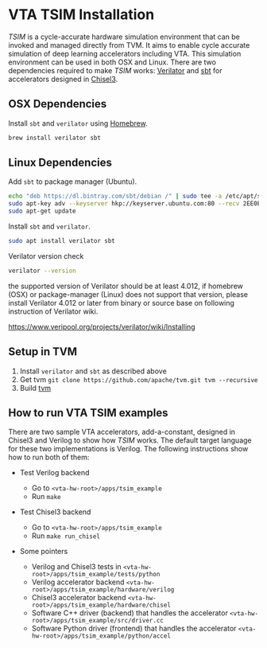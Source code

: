 <!--- Licensed to the Apache Software Foundation (ASF) under one -->
<!--- or more contributor license agreements.  See the NOTICE file -->
<!--- distributed with this work for additional information -->
<!--- regarding copyright ownership.  The ASF licenses this file -->
<!--- to you under the Apache License, Version 2.0 (the -->
<!--- "License"); you may not use this file except in compliance -->
<!--- with the License.  You may obtain a copy of the License at -->

<!---   http://www.apache.org/licenses/LICENSE-2.0 -->

<!--- Unless required by applicable law or agreed to in writing, -->
<!--- software distributed under the License is distributed on an -->
<!--- "AS IS" BASIS, WITHOUT WARRANTIES OR CONDITIONS OF ANY -->
<!--- KIND, either express or implied.  See the License for the -->
<!--- specific language governing permissions and limitations -->
<!--- under the License. -->

VTA TSIM Installation
======================

*TSIM* is a cycle-accurate hardware simulation environment that can be invoked and managed directly from TVM. It aims to enable cycle accurate simulation of deep learning accelerators including VTA.
This simulation environment can be used in both OSX and Linux.
There are two dependencies required to make *TSIM* works: [Verilator](https://www.veripool.org/wiki/verilator) and [sbt](https://www.scala-sbt.org/) for accelerators designed in [Chisel3](https://github.com/freechipsproject/chisel3).

## OSX Dependencies

Install `sbt` and `verilator` using [Homebrew](https://brew.sh/).

```bash
brew install verilator sbt
```

## Linux Dependencies

Add `sbt` to package manager (Ubuntu).

```bash
echo "deb https://dl.bintray.com/sbt/debian /" | sudo tee -a /etc/apt/sources.list.d/sbt.list
sudo apt-key adv --keyserver hkp://keyserver.ubuntu.com:80 --recv 2EE0EA64E40A89B84B2DF73499E82A75642AC823
sudo apt-get update
```

Install `sbt` and `verilator`.

```bash
sudo apt install verilator sbt
```

Verilator version check

```bash
verilator --version
```

the supported version of Verilator should be at least 4.012,
if homebrew (OSX) or package-manager (Linux) does not support that version,
please install Verilator 4.012 or later from binary or source base on following
instruction of Verilator wiki.

https://www.veripool.org/projects/verilator/wiki/Installing

## Setup in TVM

1. Install `verilator` and `sbt` as described above
2. Get tvm `git clone https://github.com/apache/tvm.git tvm --recursive`
3. Build [tvm](https://tvm.apache.org/docs/install/from_source.html#build-the-shared-library)

## How to run VTA TSIM examples

There are two sample VTA accelerators, add-a-constant, designed in Chisel3 and Verilog to show how *TSIM* works.
The default target language for these two implementations is Verilog. The following instructions show
how to run both of them:

* Test Verilog backend
    * Go to `<vta-hw-root>/apps/tsim_example`
    * Run `make`

* Test Chisel3 backend
    * Go to `<vta-hw-root>/apps/tsim_example`
    * Run `make run_chisel`

* Some pointers
    * Verilog and Chisel3 tests in `<vta-hw-root>/apps/tsim_example/tests/python`
    * Verilog accelerator backend `<vta-hw-root>/apps/tsim_example/hardware/verilog`
    * Chisel3 accelerator backend `<vta-hw-root>/apps/tsim_example/hardware/chisel`
    * Software C++ driver (backend) that handles the accelerator `<vta-hw-root>/apps/tsim_example/src/driver.cc`
    * Software Python driver (frontend) that handles the accelerator `<vta-hw-root>/apps/tsim_example/python/accel`
